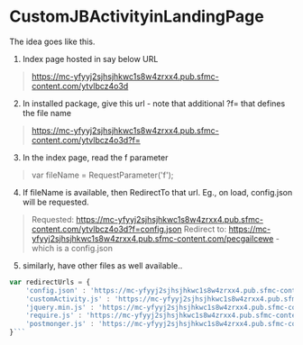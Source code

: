 # CustomJBActivityinLandingPage

The idea goes like this.

1. Index page hosted in say below URL 
> https://mc-yfyyj2sjhsjhkwc1s8w4zrxx4.pub.sfmc-content.com/ytvlbcz4o3d

2. In installed package, give this url - note that additional ?f= that defines the file name 
> https://mc-yfyyj2sjhsjhkwc1s8w4zrxx4.pub.sfmc-content.com/ytvlbcz4o3d?f=

3. In the index page, read the f parameter 
> var fileName = RequestParameter('f');

4. If fileName is available, then RedirectTo that url. Eg., on load, config.json will be requested.
> Requested: https://mc-yfyyj2sjhsjhkwc1s8w4zrxx4.pub.sfmc-content.com/ytvlbcz4o3d?f=config.json 
> Redirect to: https://mc-yfyyj2sjhsjhkwc1s8w4zrxx4.pub.sfmc-content.com/pecgailcewe - which is a config.json 

5. similarly, have other files as well available..

```js
var redirectUrls = {
    'config.json' : 'https://mc-yfyyj2sjhsjhkwc1s8w4zrxx4.pub.sfmc-content.com/pecgailcewe',
    'customActivity.js' : 'https://mc-yfyyj2sjhsjhkwc1s8w4zrxx4.pub.sfmc-content.com/tvjeffdlbr4',
    'jquery.min.js' : 'https://mc-yfyyj2sjhsjhkwc1s8w4zrxx4.pub.sfmc-content.com/cquiaqnf2r2',
    'require.js' : 'https://mc-yfyyj2sjhsjhkwc1s8w4zrxx4.pub.sfmc-content.com/q2dt4ukkvz0',
    'postmonger.js' : 'https://mc-yfyyj2sjhsjhkwc1s8w4zrxx4.pub.sfmc-content.com/4ly1prpqabw'
}```